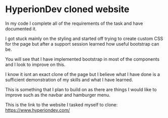 # HyperionDev cloned website

In my code I complete all of the requirements of the task and have documented it.

I got stuck mainly on the styling and started off trying to create custom CSS for the page but after a support session learned how useful bootstrap can be.

You will see that I have implemented bootstrap in most of the components and I look to improve on this.

I know it isnt an exact clone of the page but I believe what I have done is a sufficient demonstration of my skills and what I have learned.

This is something that I plan to build on as there are things I would like to improve such as the navbar and hamburger menu.

This is the link to the website I tasked myself to clone: https://www.hyperiondev.com/